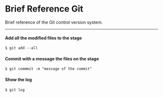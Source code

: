 # Brief Reference Git
Brief reference of the Git control version system.

---

#### Add all the modified files to the stage
```
$ git add --all
```

#### Commit with a message the files on the stage
```
$ git commmit -m "message of the commit"
```

#### Show the log
```
$ git log
```
